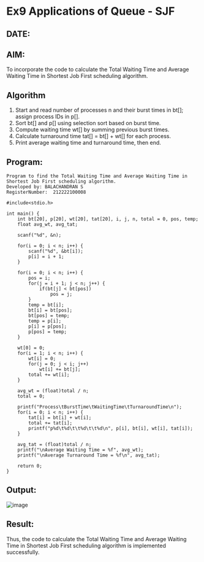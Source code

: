 # Ex9 Applications of Queue - SJF
## DATE:
## AIM:
To incorporate the code to calculate the Total Waiting Time and Average Waiting Time in Shortest Job First scheduling algorithm.
## Algorithm
1. Start and read number of processes n and their burst times in bt[]; assign process IDs in p[].
2. Sort bt[] and p[] using selection sort based on burst time.
3. Compute waiting time wt[] by summing previous burst times.
4. Calculate turnaround time tat[] = bt[] + wt[] for each process.
5. Print average waiting time and turnaround time, then end.

## Program:
```
Program to find the Total Waiting Time and Average Waiting Time in Shortest Job First scheduling algorithm.
Developed by: BALACHANDRAN S
RegisterNumber:  212222100008
```
```
#include<stdio.h>

int main() {
    int bt[20], p[20], wt[20], tat[20], i, j, n, total = 0, pos, temp;
    float avg_wt, avg_tat;
    
    scanf("%d", &n);
    
    for(i = 0; i < n; i++) {
        scanf("%d", &bt[i]);
        p[i] = i + 1;
    }
    
    for(i = 0; i < n; i++) {
        pos = i;
        for(j = i + 1; j < n; j++) {
            if(bt[j] < bt[pos])
                pos = j;
        }
        temp = bt[i];
        bt[i] = bt[pos];
        bt[pos] = temp;
        temp = p[i];
        p[i] = p[pos];
        p[pos] = temp;
    }
    
    wt[0] = 0;
    for(i = 1; i < n; i++) {
        wt[i] = 0;
        for(j = 0; j < i; j++)
            wt[i] += bt[j];
        total += wt[i];
    }
    
    avg_wt = (float)total / n;
    total = 0;
    
    printf("Process\tBurstTime\tWaitingTime\tTurnaroundTime\n");
    for(i = 0; i < n; i++) {
        tat[i] = bt[i] + wt[i];
        total += tat[i];
        printf("p%d\t%d\t\t%d\t\t%d\n", p[i], bt[i], wt[i], tat[i]);
    }
    
    avg_tat = (float)total / n;
    printf("\nAverage Waiting Time = %f", avg_wt);
    printf("\nAverage Turnaround Time = %f\n", avg_tat);
    
    return 0;
}
```

## Output:
![image](https://github.com/user-attachments/assets/942c1af0-6ed8-43b8-b333-a09ad0506b42)



## Result:
Thus, the code to calculate the Total Waiting Time and Average Waiting Time in Shortest Job First scheduling algorithm is implemented successfully.
